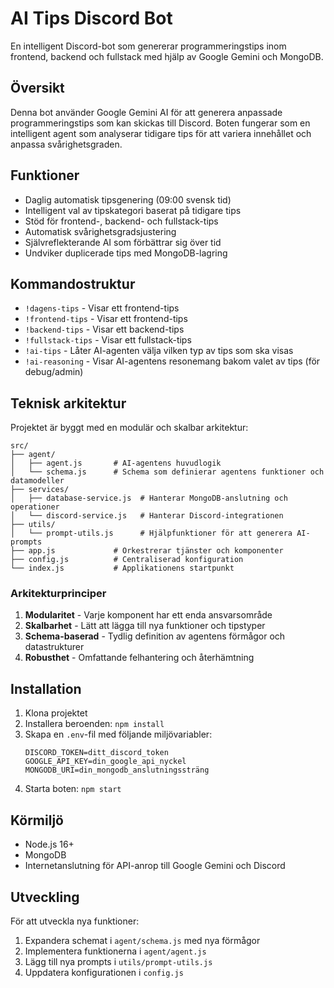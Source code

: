 # AI Tips Discord Bot

En intelligent Discord-bot som genererar programmeringstips inom frontend, backend och fullstack med hjälp av Google Gemini och MongoDB.

## Översikt

Denna bot använder Google Gemini AI för att generera anpassade programmeringstips som kan skickas till Discord. Boten fungerar som en intelligent agent som analyserar tidigare tips för att variera innehållet och anpassa svårighetsgraden.

## Funktioner

-   Daglig automatisk tipsgenering (09:00 svensk tid)
-   Intelligent val av tipskategori baserat på tidigare tips
-   Stöd för frontend-, backend- och fullstack-tips
-   Automatisk svårighetsgradsjustering
-   Självreflekterande AI som förbättrar sig över tid
-   Undviker duplicerade tips med MongoDB-lagring

## Kommandostruktur

-   `!dagens-tips` - Visar ett frontend-tips
-   `!frontend-tips` - Visar ett frontend-tips
-   `!backend-tips` - Visar ett backend-tips
-   `!fullstack-tips` - Visar ett fullstack-tips
-   `!ai-tips` - Låter AI-agenten välja vilken typ av tips som ska visas
-   `!ai-reasoning` - Visar AI-agentens resonemang bakom valet av tips (för debug/admin)

## Teknisk arkitektur

Projektet är byggt med en modulär och skalbar arkitektur:

```
src/
├── agent/
│   ├── agent.js       # AI-agentens huvudlogik
│   └── schema.js      # Schema som definierar agentens funktioner och datamodeller
├── services/
│   ├── database-service.js  # Hanterar MongoDB-anslutning och operationer
│   └── discord-service.js   # Hanterar Discord-integrationen
├── utils/
│   └── prompt-utils.js      # Hjälpfunktioner för att generera AI-prompts
├── app.js             # Orkestrerar tjänster och komponenter
├── config.js          # Centraliserad konfiguration
└── index.js           # Applikationens startpunkt
```

### Arkitekturprinciper

1. **Modularitet** - Varje komponent har ett enda ansvarsområde
2. **Skalbarhet** - Lätt att lägga till nya funktioner och tipstyper
3. **Schema-baserad** - Tydlig definition av agentens förmågor och datastrukturer
4. **Robusthet** - Omfattande felhantering och återhämtning

## Installation

1. Klona projektet
2. Installera beroenden: `npm install`
3. Skapa en `.env`-fil med följande miljövariabler:
    ```
    DISCORD_TOKEN=ditt_discord_token
    GOOGLE_API_KEY=din_google_api_nyckel
    MONGODB_URI=din_mongodb_anslutningssträng
    ```
4. Starta boten: `npm start`

## Körmiljö

-   Node.js 16+
-   MongoDB
-   Internetanslutning för API-anrop till Google Gemini och Discord

## Utveckling

För att utveckla nya funktioner:

1. Expandera schemat i `agent/schema.js` med nya förmågor
2. Implementera funktionerna i `agent/agent.js`
3. Lägg till nya prompts i `utils/prompt-utils.js`
4. Uppdatera konfigurationen i `config.js`
